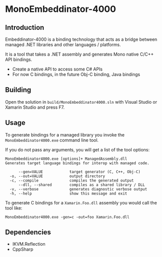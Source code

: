 # MonoEmbeddinator-4000

## Introduction

Embeddinator-4000 is a binding technology that acts as a bridge
between managed .NET libraries and other languages / platforms.

It is a tool that takes a .NET assembly and generates Mono
native C/C++ API bindings.

* Create a native API to access some C# APIs
* For now C bindings, in the future Obj-C binding, Java bindings

## Building

Open the solution in `build/MonoEmbeddinator4000.sln` with Visual Studio or Xamarin Studio and press F7.

## Usage

To generate bindings for a managed library you invoke the `MonoEmbeddinator4000.exe` command line tool.

If you do not pass any arguments, you will get a list of the tool options:

```
MonoEmbeddinator4000.exe [options]+ ManagedAssembly.dll
Generates target language bindings for interop with managed code.

      --gen=VALUE            target generator (C, C++, Obj-C)
  -o, --out=VALUE            output directory
  -c, --compile              compiles the generated output
      --dll, --shared        compiles as a shared library / DLL
  -v, --verbose              generates diagnostic verbose output
  -h, --help                 show this message and exit
```

To generate C bindings for a `Xamarin.Foo.dll` assembly you would call
the tool like:

`MonoEmbeddinator4000.exe -gen=c -out=foo Xamarin.Foo.dll`

Dependencies
------------

* IKVM.Reflection
* CppSharp

